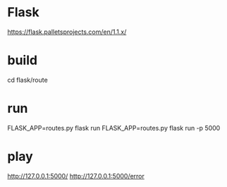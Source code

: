# Flask
https://flask.palletsprojects.com/en/1.1.x/

# build
cd flask/route

# run
FLASK_APP=routes.py flask run
FLASK_APP=routes.py flask run -p 5000

# play
http://127.0.0.1:5000/
http://127.0.0.1:5000/error